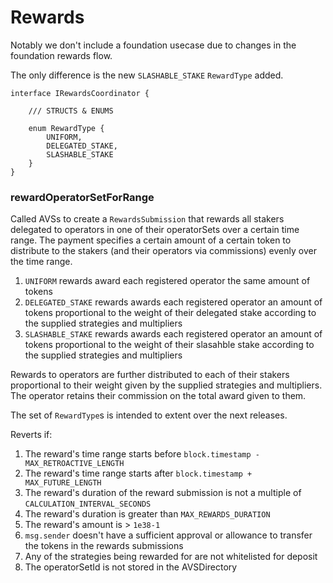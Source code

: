 # Rewards

Notably we don't include a foundation usecase due to changes in the foundation rewards flow.

The only difference is the new `SLASHABLE_STAKE` `RewardType` added.

```solidity
interface IRewardsCoordinator {

    /// STRUCTS & ENUMS
    
    enum RewardType {
        UNIFORM,
        DELEGATED_STAKE,
        SLASHABLE_STAKE
    }
}
```

### rewardOperatorSetForRange

Called AVSs to create a `RewardsSubmission` that rewards all stakers delegated to operators in one of their operatorSets over a certain time range. The payment specifies a certain amount of a certain token to distribute to the stakers (and their operators via commissions) evenly over the time range.

1. `UNIFORM` rewards award each registered operator the same amount of tokens
2. `DELEGATED_STAKE` rewards awards each registered operator an amount of tokens proportional to the weight of their delegated stake according to the supplied strategies and multipliers
3. `SLASHABLE_STAKE` rewards awards each registered operator an amount of tokens proportional to the weight of their slasahble stake according to the supplied strategies and multipliers

Rewards to operators are further distributed to each of their stakers proportional to their weight given by the supplied strategies and multipliers. The operator retains their commission on the total award given to them.

The set of `RewardType`s is intended to extent over the next releases.

Reverts if:

1. The reward's time range starts before `block.timestamp - MAX_RETROACTIVE_LENGTH`
2. The reward's time range starts after `block.timestamp + MAX_FUTURE_LENGTH`
3. The reward's duration of the reward submission is not a multiple of `CALCULATION_INTERVAL_SECONDS`
4. The reward's duration is greater than `MAX_REWARDS_DURATION`
5. The reward's amount is > `1e38-1`
6. `msg.sender` doesn't have a sufficient approval or allowance to transfer the tokens in the rewards submissions
6. Any of the strategies being rewarded for are not whitelisted for deposit
7. The operatorSetId is not stored in the AVSDirectory
